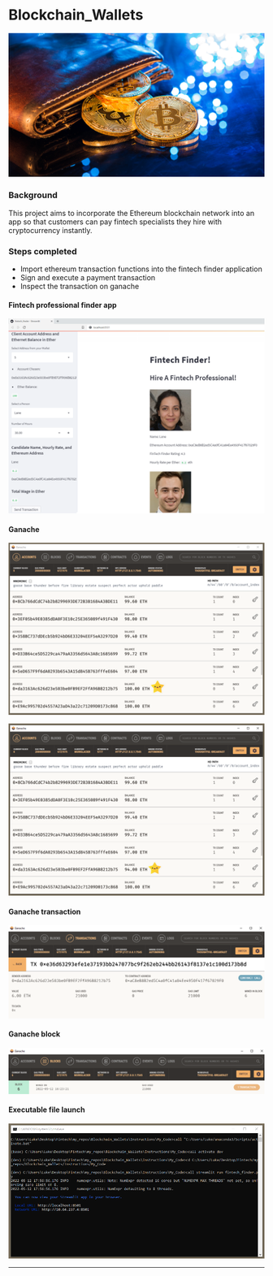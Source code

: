 # Blockchain_Wallets

![An image shows a wallet with bitcoin.](Instructions/My_Code/Images/19-4-challenge-image.png)

### Background

This project aims to incorporate the Ethereum blockchain network into an app so that customers can pay fintech specialists they hire with cryptocurrency instantly.

### Steps completed

* Import ethereum transaction functions into the fintech finder application
* Sign and execute a payment transaction
* Inspect the transaction on ganache

#### Fintech professional finder app
![Fintech finder app](Instructions/My_Code/Images/fintech_finder.PNG)

#### Ganache 
![Ganache pre balance](Instructions/My_Code/Images/ganache_pre.PNG)

![Ganach post balance](Instructions/My_Code/Images/ganache_post.PNG)
#### Ganache transaction 
![Ganach transaction](Instructions/My_Code/Images/transaction.PNG)
#### Ganache block
![Ganach tblock](Instructions/My_Code/Images/block.PNG)

#### Executable file launch
![Executable file](Instructions/My_Code/Images/executable_file_launch.PNG)

---